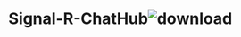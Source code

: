 # Signal-R-ChatHub![download](https://user-images.githubusercontent.com/35859780/171971844-6591bc6b-bd65-4e7d-9fcd-e4f99e86e4af.png)
